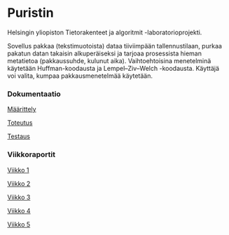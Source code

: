 # Puristin

Helsingin yliopiston Tietorakenteet ja algoritmit -laboratorioprojekti.

Sovellus pakkaa (tekstimuotoista) dataa tiiviimpään tallennustilaan, purkaa pakatun datan takaisin alkuperäiseksi ja tarjoaa prosessista hieman metatietoa (pakkaussuhde, kulunut aika). Vaihtoehtoisina menetelminä käytetään Huffman-koodausta ja Lempel–Ziv–Welch -koodausta. Käyttäjä voi valita, kumpaa pakkausmenetelmää käytetään.

### Dokumentaatio

[Määrittely](/dokumentaatio/määrittelydokumentti.md)

[Toteutus](/dokumentaatio/toteutusdokumentti.md)

[Testaus](/dokumentaatio/testaus.md)

### Viikkoraportit

[Viikko 1](/dokumentaatio/viikko1.md)

[Viikko 2](/dokumentaatio/viikko2.md)

[Viikko 3](/dokumentaatio/viikko3.md)

[Viikko 4](/dokumentaatio/viikko4.md)

[Viikko 5](/dokumentaatio/viikko5.md)
